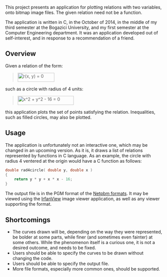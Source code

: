 This project presents an application for plotting relations with two variables, onto bitmap image files.
The given relation need not be a function.

The application is written in C, in the October of 2014, in the middle of my third semester at the Bogazici University,
and my first semester at the Computer Engineering department.
It was an application developed out of self-interest, and in response to a recommendation of a friend.

## Overview

Given a relation of the form:

> <img src="http://www.sciweavers.org/tex2img.php?eq=r%28x%2C%20y%29%20%3D%200&bc=White&fc=Black&im=jpg&fs=18&ff=modern&edit=0" align="center" border="0" alt="r(x, y) = 0" width="117" height="29" />

such as a circle with radius of 4 units:

> <img src="http://www.sciweavers.org/tex2img.php?eq=x%5E2%20%2B%20y%5E2%20-%2016%20%3D%200&bc=White&fc=Black&im=jpg&fs=18&ff=modern&edit=0" align="center" border="0" alt="x^2 + y^2 - 16 = 0" width="179" height="29" />

this application plots the set of points satisfying the relation.
Inequalities, such as filled circles, may also be plotted.

## Usage

The application is unfortunately not an interactive one, which may be changed in an upcoming version.
As it is, it draws a list of relations represented by functions in C language.
As an example, the circle with radius 4 ventered at the origin would have a C function as follows:

```c
double rad4circle( double y, double x )
{
	return y * y + x * x - 16;
}
```

The output file is in the PGM format of the [Netpbm formats](https://en.wikipedia.org/wiki/Netpbm_format).
It may be viewed using the [IrfanView](http://www.irfanview.com/) image viewer application, as well as any viewer supporting the format.

## Shortcomings

- The curves drawn will be, depending on the way they were represented, be bolder at some parts, while finer (and sometimes even fainter)
at some others. While the phenomenon itself is a curious one, it is not a desired outcome, and needs to be fixed.
- Users should be able to specify the curves to be drawn without changing the code.
- Users should be able to specify the output file.
- More file formats, especially more common ones, should be supported.

